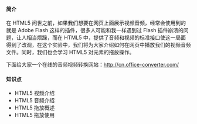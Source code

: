 #### 简介



在 HTML5 问世之前，如果我们想要在网页上面展示视频音频，经常会使用到的就是 Adobe Flash 这样的插件，很多人可能和我一样遇到过 Flash 插件崩溃的问题，让人相当烦躁，而在 HTML5 中，提供了音频和视频的标准接口使这一局面得到了改观，在这个实验中，我们将为大家介绍如何在网页中播放我们的视频音频文件。同时，我们也会学习 HTML5 对元素的拖放操作。

下面给大家一个在线的音频视频转换网站：http://cn.office-converter.com/

#### 知识点

- HTML5 视频介绍
- HTML5 音频介绍
- HTML5 拖放概述
- HTML5 拖放使用